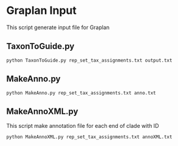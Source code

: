 # Graplan Input

This script generate input file for Graplan

## TaxonToGuide.py
```
python TaxonToGuide.py rep_set_tax_assignments.txt output.txt
```

## MakeAnno.py
```
python MakeAnno.py rep_set_tax_assignments.txt anno.txt
```

## MakeAnnoXML.py

This script make annotation file for each end of clade with ID

```
python MakeAnnoXML.py rep_set_tax_assignments.txt annoXML.txt
```